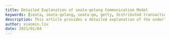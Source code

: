```yaml
---
title: Detailed Explanation of seata-golang Communication Model
keywords: [seata, seata-golang, seata-go, getty, distributed transaction]
description: This article provides a detailed explanation of the underlying RPC communication implementation in seata-golang.
author: xiaomin.liu
date: 2021/01/04
---
```

